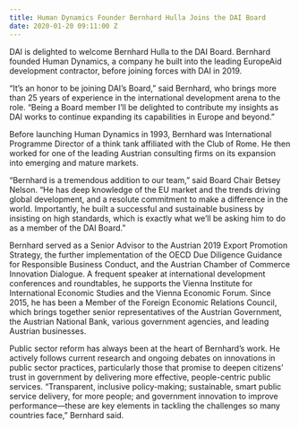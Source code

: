 ```yaml
---
title: Human Dynamics Founder Bernhard Hulla Joins the DAI Board
date: 2020-01-20 09:11:00 Z
---
```


DAI is delighted to welcome Bernhard Hulla to the DAI Board. Bernhard founded Human Dynamics, a company he built into the leading EuropeAid development contractor, before joining forces with DAI in 2019. 

“It’s an honor to be joining DAI’s Board,” said Bernhard, who brings more than 25 years of experience in the international development arena to the role. “Being a Board member I’ll be delighted to contribute my insights as DAI works to continue expanding its capabilities in Europe and beyond.”

Before launching Human Dynamics in 1993, Bernhard was International Programme Director of a think tank affiliated with the Club of Rome. He then worked for one of the leading Austrian consulting firms on its expansion into emerging and mature markets.

“Bernhard is a tremendous addition to our team,” said Board Chair Betsey Nelson. “He has deep knowledge of the EU market and the trends driving global development, and a resolute commitment to make a difference in the world. Importantly, he built a successful and sustainable business by insisting on high standards, which is exactly what we’ll be asking him to do as a member of the DAI Board.”

Bernhard served as a Senior Advisor to the Austrian 2019 Export Promotion Strategy, the further implementation of the OECD Due Diligence Guidance for Responsible Business Conduct, and the Austrian Chamber of Commerce Innovation Dialogue. A frequent speaker at international development conferences and roundtables, he supports the Vienna Institute for International Economic Studies and the Vienna Economic Forum. Since 2015, he has been a Member of the Foreign Economic Relations Council, which brings together senior representatives of the Austrian Government, the Austrian National Bank, various government agencies, and leading Austrian businesses.

Public sector reform has always been at the heart of Bernhard’s work. He actively follows current research and ongoing debates on innovations in public sector practices, particularly those that promise to deepen citizens’ trust in government by delivering more effective, people-centric public services. “Transparent, inclusive policy-making; sustainable, smart public service delivery, for more people; and  government innovation to improve performance—these are key elements in tackling the challenges so many countries face,” Bernhard said.